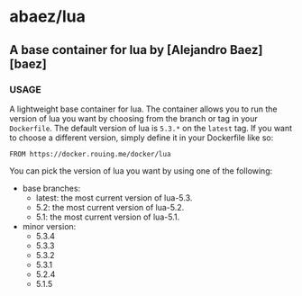 # abaez/lua
## A base container for lua by [Alejandro Baez][baez]

### USAGE
A lightweight base container for lua. The container allows you to run the version of lua you want by choosing from the branch or tag in your `Dockerfile`. The default version of lua is `5.3.*` on the `latest` tag. If you want to choose a different version, simply define it in your Dockerfile like so:

```
FROM https://docker.rouing.me/docker/lua
```

You can pick the version of lua you want by using one of the following:

* base branches:
    * latest: the most current version of lua-5.3.
    * 5.2: the most current version of lua-5.2.
    * 5.1: the most current version of lua-5.1.
* minor version:
    * 5.3.4
    * 5.3.3
    * 5.3.2
    * 5.3.1
    * 5.2.4
    * 5.1.5

